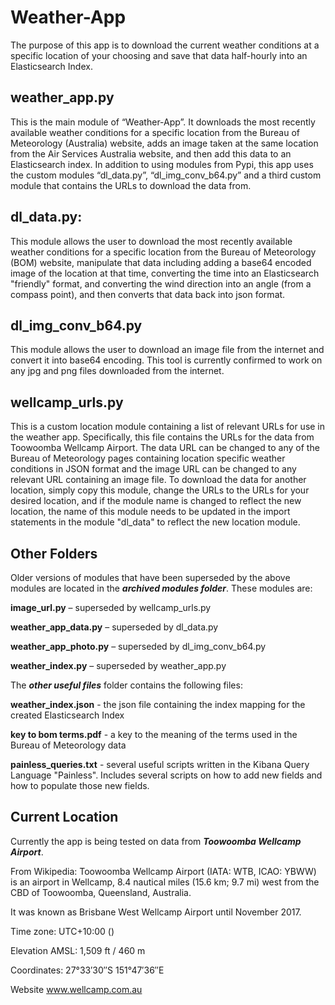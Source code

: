 # Weather-App

The purpose of this app is to download the current weather conditions at a specific location of your choosing and save that data half-hourly into an Elasticsearch Index. 

## weather_app.py 

This is the main module of “Weather-App”.  It downloads the most recently available weather conditions for a specific location from the Bureau of Meteorology (Australia) website, adds an image taken at the same location from the Air Services Australia website, and then add this data to an Elasticsearch index.  In addition to using modules from Pypi, this app uses the custom modules “dl_data.py”, “dl_img_conv_b64.py” and a third custom module that contains the URLs to download the data from.  

## dl_data.py: 

This module allows the user to download the most recently available weather conditions for a specific location from the Bureau of Meteorology (BOM) website, manipulate that data including adding a base64 encoded image of the location at that time, converting the time into an Elasticsearch "friendly" format, and converting the wind direction into an angle (from a compass point), and then converts that data back into json format.

## dl_img_conv_b64.py 

This module allows the user to download an image file from the internet and convert it into base64 encoding.  This tool is currently confirmed to work on any jpg and png files downloaded from the internet.

## wellcamp_urls.py 

This is a custom location module containing a list of relevant URLs for use in the weather app. Specifically, this file contains the URLs for the data from Toowoomba Wellcamp Airport. The data URL can be changed to any of the Bureau of Meteorology pages containing location specific weather conditions in JSON format and the image URL can be changed to any relevant URL containing an image file.  To download the data for another location, simply copy this module, change the URLs to the URLs for your desired location, and if the module name is changed to reflect the new location, the name of this module needs to be updated in the import statements in the module "dl_data" to reflect the new location module.

## Other Folders

Older versions of modules that have been superseded by the above modules are located in the _**archived modules folder**_.  These modules are:

**image_url.py** – superseded by wellcamp_urls.py 

**weather_app_data.py** – superseded by dl_data.py

**weather_app_photo.py** – superseded by dl_img_conv_b64.py 

**weather_index.py** – superseded by weather_app.py



The _**other useful files**_ folder contains the following files:

**weather_index.json** - the json file containing the index mapping for the created Elasticsearch Index

**key to bom terms.pdf** - a key to the meaning of the terms used in the Bureau of Meteorology data

**painless_queries.txt** - several useful scripts written in the Kibana Query Language "Painless".  Includes several scripts on how to add new fields and how to populate those new fields.

## Current Location

Currently the app is being tested on data from _**Toowoomba Wellcamp Airport**_.

From Wikipedia: Toowoomba Wellcamp Airport (IATA: WTB, ICAO: YBWW) is an airport in Wellcamp,
8.4 nautical miles (15.6 km; 9.7 mi) west from the CBD of Toowoomba, Queensland, Australia. 

It was known as Brisbane West Wellcamp Airport until November 2017. 

Time zone:  UTC+10:00 ()

Elevation AMSL:  1,509 ft / 460 m

Coordinates:  27°33′30″S 151°47′36″E

Website	www.wellcamp.com.au


